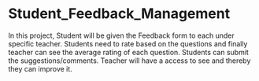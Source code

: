 # Student_Feedback_Management
In this project, Student will be given the Feedback form to each under specific teacher. Students need to rate based on the questions and finally teacher can see the average rating of each question. Students can submit the suggestions/comments. Teacher will have a access to see and thereby they can improve it.
